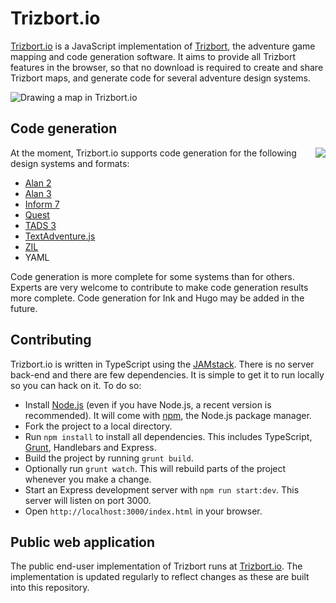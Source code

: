 # Trizbort.io

[Trizbort.io](https://www.trizbort.io) is a JavaScript implementation of [Trizbort](http://www.trizbort.com), the adventure game mapping and code generation software. It aims to provide all Trizbort features in the browser, so that no download is required to create and share Trizbort maps, and generate code for several adventure design systems.

![Drawing a map in Trizbort.io](https://www.trizbort.io/assets/map.png)

## Code generation

<img align="right" src="https://www.trizbort.io/assets/trizbort-code-generation.png">At the moment, Trizbort.io supports code generation for the following design systems and formats:

* [Alan 2](https://www.alanif.se/)
* [Alan 3](https://www.alanif.se/)
* [Inform 7](http://inform7.com/)
* [Quest](http://textadventures.co.uk/quest)
* [TADS 3](https://www.tads.org/tads3.htm)
* [TextAdventure.js](https://github.com/TheBroox/TextAdventure.js)
* [ZIL](https://archive.org/details/Learning_ZIL_Steven_Eric_Meretzky_1995)
* YAML

Code generation is more complete for some systems than for others. Experts are very welcome to contribute to make code generation results more complete. Code generation for Ink and Hugo may be added in the future.

## Contributing

Trizbort.io is written in TypeScript using the [JAMstack](https://jamstack.org/). There is no server back-end and there are few dependencies. It is simple to get it to run locally so you can hack on it. To do so:

* Install [Node.js](https://nodejs.org/) (even if you have Node.js, a recent version is recommended). It will come with [npm](https://www.npmjs.com/), the Node.js package manager.
* Fork the project to a local directory.
* Run `npm install` to install all dependencies. This includes TypeScript, [Grunt](https://gruntjs.com/), Handlebars and Express.
* Build the project by running `grunt build`. 
* Optionally run `grunt watch`. This will rebuild parts of the project whenever you make a change.
* Start an Express development server with `npm run start:dev`. This server will listen on port 3000.
* Open `http://localhost:3000/index.html` in your browser.

## Public web application

The public end-user implementation of Trizbort runs at [Trizbort.io](https://www.trizbort.io). The implementation is updated regularly to reflect changes as these are built into this repository.
